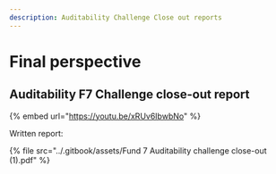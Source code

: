 ```yaml
---
description: Auditability Challenge Close out reports
---
```


# Final perspective

## Auditability F7 Challenge close-out report

{% embed url="https://youtu.be/xRUv6IbwbNo" %}

Written report:

{% file src="../.gitbook/assets/Fund 7 Auditability challenge close-out (1).pdf" %}


